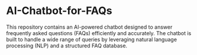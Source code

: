 # AI-Chatbot-for-FAQs
This repository contains an AI-powered chatbot designed to answer frequently asked questions (FAQs) efficiently and accurately. The chatbot is built to handle a wide range of queries by leveraging natural language processing (NLP) and a structured FAQ database.
